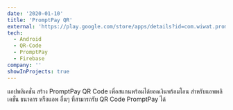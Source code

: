 ```yaml
---
date: '2020-01-10'
title: 'PromptPay QR'
external: 'https://play.google.com/store/apps/details?id=com.wiwat.promptpay&hl=th'
tech:
  - Android
  - QR-Code
  - PromptPay
  - Firebase
company: ''
showInProjects: true
---
```


แอปพลิเคชั่น สร้าง PromptPay QR Code เพื่อสแกนพร้อมได้ยอดเงินพร้อมโอน สำหรับแอพพลิเคชั่น ธนาคาร หรือแอพ อื่นๆ ที่สามารถรับ QR Code PromptPay ได้
